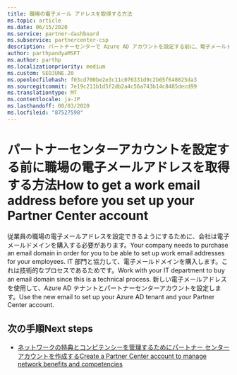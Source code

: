 ```yaml
---
title: 職場の電子メール アドレスを取得する方法
ms.topic: article
ms.date: 06/15/2020
ms.service: partner-dashboard
ms.subservice: partnercenter-csp
description: パートナーセンターで Azure AD アカウントを設定する前に、電子メールドメインの必要性について説明します。 電子メールドメインの購入方法についても説明します。
author: parthpandyaMSFT
ms.author: parthp
ms.localizationpriority: medium
ms.custom: SEOJUNE.20
ms.openlocfilehash: f03cd700be2e3c11c076331d9c2b65f648825da3
ms.sourcegitcommit: 7e19c211b1d5f2db2a4c56a743b14c8485decd99
ms.translationtype: MT
ms.contentlocale: ja-JP
ms.lasthandoff: 08/03/2020
ms.locfileid: "87527598"
---
```

# <a name="how-to-get-a-work-email-address-before-you-set-up-your-partner-center-account"></a><span data-ttu-id="c271e-104">パートナーセンターアカウントを設定する前に職場の電子メールアドレスを取得する方法</span><span class="sxs-lookup"><span data-stu-id="c271e-104">How to get a work email address before you set up your Partner Center account</span></span>

<span data-ttu-id="c271e-105">従業員の職場の電子メールアドレスを設定できるようにするために、会社は電子メールドメインを購入する必要があります。</span><span class="sxs-lookup"><span data-stu-id="c271e-105">Your company needs to purchase an email domain in order for you to be able to set up work email addresses for your employees.</span></span> <span data-ttu-id="c271e-106">IT 部門と協力して、電子メールドメインを購入します。これは技術的なプロセスであるためです。</span><span class="sxs-lookup"><span data-stu-id="c271e-106">Work with your IT department to buy an email domain since this is a technical process.</span></span> <span data-ttu-id="c271e-107">新しい電子メールアドレスを使用して、Azure AD テナントとパートナーセンターアカウントを設定します。</span><span class="sxs-lookup"><span data-stu-id="c271e-107">Use the new email to set up your Azure AD tenant and your Partner Center account.</span></span>

## <a name="next-steps"></a><span data-ttu-id="c271e-108">次の手順</span><span class="sxs-lookup"><span data-stu-id="c271e-108">Next steps</span></span>

- [<span data-ttu-id="c271e-109">ネットワークの特典とコンピテンシーを管理するためにパートナー センター アカウントを作成する</span><span class="sxs-lookup"><span data-stu-id="c271e-109">Create a Partner Center account to manage network benefits and competencies</span></span>](mpn-create-a-partner-center-account.md)